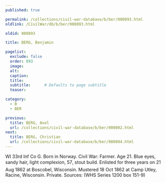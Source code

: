 ```yaml
---
published: true

permalink: /collections/civil-war-database/b/ber/000893.html
oldlink: /CivilWar/db/b/ber/000893.html

oldid: 000893

title: BERG, Benjamin

pagelist:
  exclude: false
  order: 893
  image: 
  alt:
  caption:
  title:
  subtitle:      # Defaults to page subtitle
  teaser:

category: 
  - B 
  - BER

previous:
  title: BERG, Axel
  url: /collections/civil-war-database/b/ber/000892.html  
next:
  title: BERG, Christian
  url: /collections/civil-war-database/b/ber/000894.html   
---
```

WI 33rd Inf Co G. Born in Norway. Civil War: Farmer. Age 21. Blue eyes, sandy hair, light complexion, 5&#146;7&#148;, stout build. Enlisted for three years on 21 Aug 1862 at Boscobel, Wisconsin. Mustered 18 Oct 1862 at Camp Utley, Racine, Wisconsin. Private. Sources: (WHS Series 1200 box 151-9)
